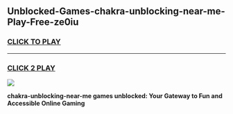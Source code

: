 
## Unblocked-Games-chakra-unblocking-near-me-Play-Free-ze0iu
<h3>
<a href="https://premium76.site?title=chakra-unblocking-near-me&ref=23A">CLICK TO PLAY</a></h3>
<hr>

<h3>
<a href="https://premium76.site?title=chakra-unblocking-near-me&ref=23A">CLICK 2 PLAY</a>
  
</h3>

<a href="https://premium76.site?title=chakra-unblocking-near-me&ref=23A"><img src="https://clearcache.store/games.png"></a>


**chakra-unblocking-near-me games unblocked: Your Gateway to Fun and Accessible Online Gaming**
